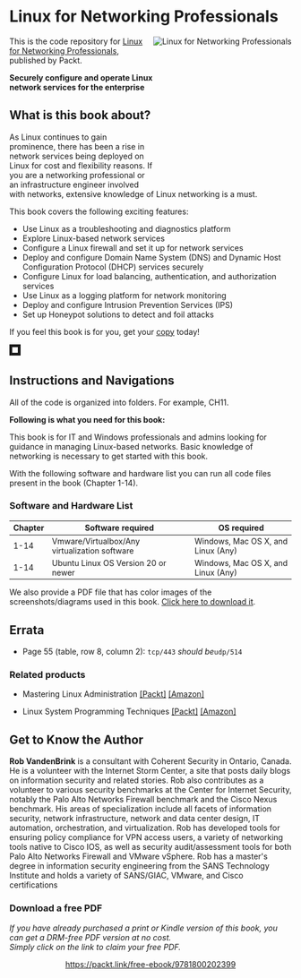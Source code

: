 


# Linux for Networking Professionals

<a href="https://www.packtpub.com/product/linux-for-networking-professionals/9781800202399?utm_source=github&utm_medium=repository&utm_campaign=9781800202399"><img src="https://static.packt-cdn.com/products/9781800202399/cover/smaller" alt="Linux for Networking Professionals" height="256px" align="right"></a>

This is the code repository for [Linux for Networking Professionals](https://www.packtpub.com/product/linux-for-networking-professionals/9781800202399?utm_source=github&utm_medium=repository&utm_campaign=9781800202399), published by Packt.

**Securely configure and operate Linux network services for the enterprise**

## What is this book about?
As Linux continues to gain prominence, there has been a rise in network services being deployed on Linux for cost and flexibility reasons. If you are a networking professional or an infrastructure engineer involved with networks, extensive knowledge of Linux networking is a must. 

This book covers the following exciting features:
* Use Linux as a troubleshooting and diagnostics platform
* Explore Linux-based network services
* Configure a Linux firewall and set it up for network services
* Deploy and configure Domain Name System (DNS) and Dynamic Host Configuration Protocol (DHCP) services securely
* Configure Linux for load balancing, authentication, and authorization services
* Use Linux as a logging platform for network monitoring
* Deploy and configure Intrusion Prevention Services (IPS)
* Set up Honeypot solutions to detect and foil attacks

If you feel this book is for you, get your [copy](https://www.amazon.com/dp/1800202393) today!

<a href="https://www.packtpub.com/?utm_source=github&utm_medium=banner&utm_campaign=GitHubBanner"><img src="https://raw.githubusercontent.com/PacktPublishing/GitHub/master/GitHub.png" 
alt="https://www.packtpub.com/" border="5" /></a>

## Instructions and Navigations
All of the code is organized into folders. For example, CH11.


**Following is what you need for this book:**

This book is for IT and Windows professionals and admins looking for guidance in managing Linux-based networks. Basic knowledge of networking is necessary to get started with this book.

With the following software and hardware list you can run all code files present in the book (Chapter 1-14).
### Software and Hardware List
| Chapter | Software required | OS required |
| -------- | ------------------------------------ | ----------------------------------- |
| 1-14 | Vmware/Virtualbox/Any virtualization software | Windows, Mac OS X, and Linux (Any) |
| 1-14 | Ubuntu Linux OS Version 20 or newer | Windows, Mac OS X, and Linux (Any) |

We also provide a PDF file that has color images of the screenshots/diagrams used in this book. [Click here to download it](http://www.packtpub.com/sites/default/files/downloads/9781800202399_ColorImages.pdf).

## Errata
* Page 55 (table, row 8, column 2): `tcp/443` _should be_`udp/514`

### Related products
* Mastering Linux Administration [[Packt]](https://www.packtpub.com/product/mastering-linux-administration/9781789954272?utm_source=github&utm_medium=repository&utm_campaign=9781789954272) [[Amazon]](https://www.amazon.com/dp/1789954274)

* Linux System Programming Techniques [[Packt]](https://www.packtpub.com/product/linux-system-programming-techniques/9781789951288?utm_source=github&utm_medium=repository&utm_campaign=9781789951288) [[Amazon]](https://www.amazon.com/dp/1789951283)

## Get to Know the Author
**Rob VandenBrink**
is a consultant with Coherent Security in Ontario, Canada. He is a volunteer with the Internet Storm Center, a site that posts daily blogs on information security and related stories. Rob also contributes as a volunteer to various security benchmarks at the Center for Internet Security, notably the Palo Alto Networks Firewall benchmark and the Cisco Nexus benchmark.
His areas of specialization include all facets of information security, network infrastructure, network and data center design, IT automation, orchestration, and virtualization. Rob has developed tools for ensuring policy compliance for VPN access users, a variety of networking tools native to Cisco IOS, as well as security audit/assessment tools for both Palo Alto Networks Firewall and VMware vSphere.
Rob has a master's degree in information security engineering from the SANS Technology Institute and holds a variety of SANS/GIAC, VMware, and Cisco certifications

### Download a free PDF

 <i>If you have already purchased a print or Kindle version of this book, you can get a DRM-free PDF version at no cost.<br>Simply click on the link to claim your free PDF.</i>
<p align="center"> <a href="https://packt.link/free-ebook/9781800202399">https://packt.link/free-ebook/9781800202399 </a> </p>